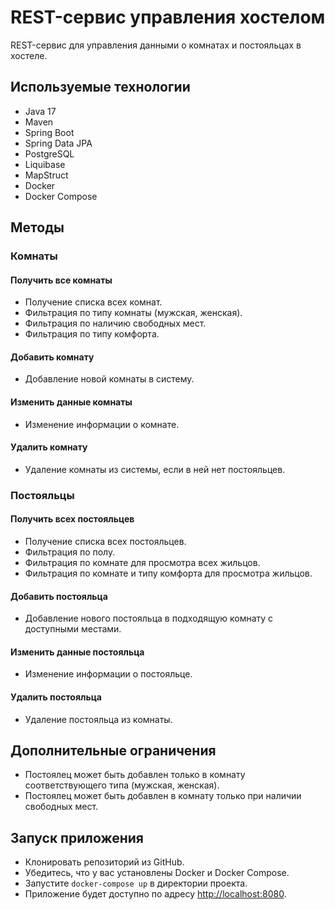 # REST-сервис управления хостелом

REST-сервис для управления данными о комнатах и постояльцах в хостеле.

## Используемые технологии

* Java 17
* Maven
* Spring Boot
* Spring Data JPA
* PostgreSQL
* Liquibase
* MapStruct
* Docker
* Docker Compose

## Методы

### Комнаты

#### Получить все комнаты

* Получение списка всех комнат.
* Фильтрация по типу комнаты (мужская, женская).
* Фильтрация по наличию свободных мест.
* Фильтрация по типу комфорта.

#### Добавить комнату

* Добавление новой комнаты в систему.

#### Изменить данные комнаты

* Изменение информации о комнате.

#### Удалить комнату

* Удаление комнаты из системы, если в ней нет постояльцев.

### Постояльцы

#### Получить всех постояльцев

* Получение списка всех постояльцев.
* Фильтрация по полу.
* Фильтрация по комнате для просмотра всех жильцов.
* Фильтрация по комнате и типу комфорта для просмотра жильцов.

#### Добавить постояльца

* Добавление нового постояльца в подходящую комнату с доступными местами.

#### Изменить данные постояльца

* Изменение информации о постояльце.

#### Удалить постояльца

* Удаление постояльца из комнаты.

## Дополнительные ограничения

* Постоялец может быть добавлен только в комнату соответствующего типа (мужская, женская).
* Постоялец может быть добавлен в комнату только при наличии свободных мест.

## Запуск приложения

* Клонировать репозиторий из GitHub.
* Убедитесь, что у вас установлены Docker и Docker Compose.
* Запустите `docker-compose up` в директории проекта.
* Приложение будет доступно по адресу [http://localhost:8080](http://localhost:8080).

